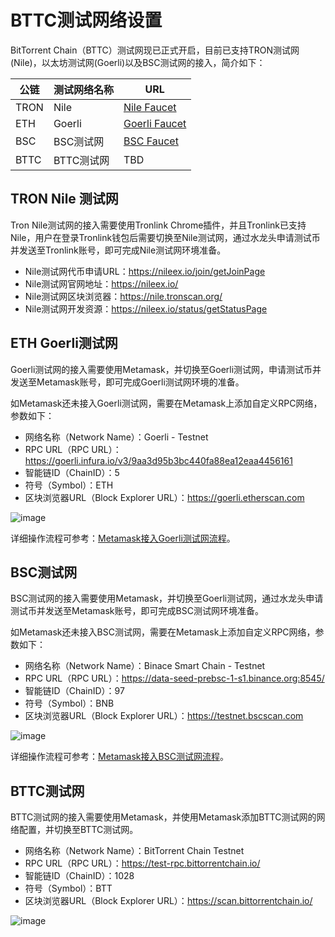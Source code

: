 # BTTC测试网络设置

BitTorrent Chain（BTTC）测试网现已正式开启，目前已支持TRON测试网(Nile)，以太坊测试网(Goerli)以及BSC测试网的接入，简介如下：

| 公链  |  测试网络名称 |  URL |
| ------------ | ------------ | ------------ |
| TRON  | Nile  |  [Nile Faucet](https://nileex.io/join/getJoinPage) |
|  ETH |  Goerli | [Goerli Faucet](https://faucet.goerli.mudit.blog/)  |
|  BSC |  BSC测试网 | [BSC Faucet](https://testnet.binance.org/faucet-smart)  |
|  BTTC | BTTC测试网  | TBD  |

## TRON Nile 测试网

Tron Nile测试网的接入需要使用Tronlink Chrome插件，并且Tronlink已支持Nile，用户在登录Tronlink钱包后需要切换至Nile测试网，通过水龙头申请测试币并发送至Tronlink账号，即可完成Nile测试网环境准备。

* Nile测试网代币申请URL：https://nileex.io/join/getJoinPage
* Nile测试网官网地址：https://nileex.io/
* Nile测试网区块浏览器：https://nile.tronscan.org/
* Nile测试网开发资源：​​https://nileex.io/status/getStatusPage

## ETH Goerli测试网

Goerli测试网的接入需要使用Metamask，并切换至Goerli测试网，申请测试币并发送至Metamask账号，即可完成Goerli测试网环境的准备。

如Metamask还未接入Goerli测试网，需要在Metamask上添加自定义RPC网络，参数如下：

* 网络名称（Network Name）：Goerli - Testnet
* RPC URL（RPC URL）：https://goerli.infura.io/v3/9aa3d95b3bc440fa88ea12eaa4456161
* 智能链ID（ChainID）：5
* 符号（Symbol）：ETH
* 区块浏览器URL（Block Explorer URL）：https://goerli.etherscan.com

![image](./pics/goerli-rpc.png)

详细操作流程可参考：[Metamask接入Goerli测试网流程](https://mudit.blog/getting-started-goerli-testnet/)。

## BSC测试网

BSC测试网的接入需要使用Metamask，并切换至Goerli测试网，通过水龙头申请测试币并发送至Metamask账号，即可完成BSC测试网环境准备。

如Metamask还未接入BSC测试网，需要在Metamask上添加自定义RPC网络，参数如下：

* 网络名称（Network Name）：Binace Smart Chain - Testnet
* RPC URL（RPC URL）：https://data-seed-prebsc-1-s1.binance.org:8545/
* 智能链ID（ChainID）：97
* 符号（Symbol）：BNB
* 区块浏览器URL（Block Explorer URL）：https://testnet.bscscan.com

![image](./pics/bsc-rpc.png)

详细操作流程可参考：[Metamask接入BSC测试网流程](https://academy.binance.com/en/articles/connecting-metamask-to-binance-smart-chain)。

## BTTC测试网

BTTC测试网的接入需要使用Metamask，并使用Metamask添加BTTC测试网的网络配置，并切换至BTTC测试网。

* 网络名称（Network Name）：BitTorrent Chain Testnet
* RPC URL（RPC URL）：https://test-rpc.bittorrentchain.io/ 
* 智能链ID（ChainID）：1028
* 符号（Symbol）：BTT
* 区块浏览器URL（Block Explorer URL）：https://scan.bittorrentchain.io/

![image](./pics/wallet-rpc.png)
